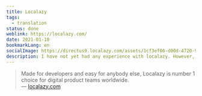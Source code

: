```yaml
---
title: Localazy
tags:
  - translation
status: done
weblink: https://localazy.com/
date: 2021-01-10
bookmarkLang: en
socialImage: https://directus9.localazy.com/assets/1cf3ef00-d00d-4720-9695-69e17bd932ca.png
description: I have not yet had any experience with localazy. However, it seems to be a comprehensive and exciting translation tool.
---
```

<blockquote>Made for developers and easy for anybody else, Localazy is number 1 choice for digital product teams worldwide.<footer>— <a href="https://localazy.com/">localazy.com</a></footer></blockquote>
